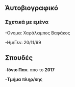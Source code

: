 ## Άυτοβιογραφικό

### Σχετικά με εμένα

  -Ονομα: Χαράλαμπος Βαφάκος
  
  -Ημ/Γεν: 20/11/99

## Σπουδές
  
  -**Ιόνιο Παν.** απο το **2017**
  
  -**Τμήμα πληρ/κης**
